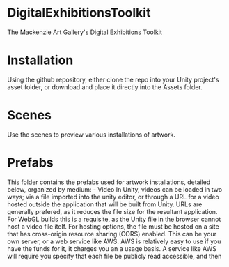# DigitalExhibitionsToolkit
 The Mackenzie Art Gallery's Digital Exhibitions Toolkit

# Installation
Using the github repository, either clone the repo into your Unity project's asset folder, or download and place it directly into the Assets folder.

# Scenes
Use the scenes to preview various installations of artwork.

# Prefabs
This folder contains the prefabs used for artwork installations, detailed below, organized by medium:
    - Video
        In Unity, videos can be loaded in two ways; via a file imported into the unity editor, or through a URL for a video hosted outside the application that will be built from Unity.
        URLs are generally prefered, as it reduces the file size for the resultant application. For WebGL builds this is a requisite, as the Unity file in the browser cannot host a video file itelf.
        For hosting options, the file must be hosted on a site that has cross-origin resource sharing (CORS) enabled. This can be your own server, or a web service like AWS. AWS is relatively easy to use if you have the funds for it, it charges you an a usage basis. A service like AWS will require you specify that each file be publicly read accessible, and then 

        



